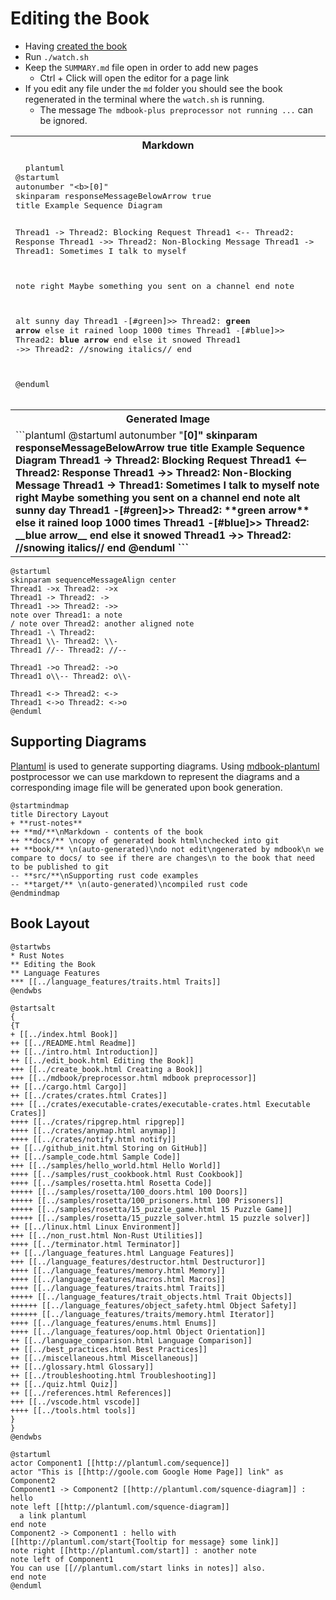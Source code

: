 # Editing the Book

- Having [created the book](./create_book.md)
- Run `./watch.sh`
- Keep the `SUMMARY.md` file open in order to add new pages
  - Ctrl + Click will open the editor for a page link
- If you edit any file under the `md` folder you should see the book regenerated in the terminal where the `watch.sh` is running.
  - The message `The mdbook-plus preprocessor not running ...` can be ignored.


<table>
<tr><th>Markdown</th></tr>
<tr><td>
<pre>
  plantuml
@startuml
autonumber "&lt;b&gt;[0]"
skinparam responseMessageBelowArrow true
title Example Sequence Diagram

Thread1 -> Thread2: Blocking Request
Thread1 <-- Thread2: Response
Thread1 ->> Thread2: Non-Blocking Message
Thread1 -> Thread1: Sometimes I talk to myself

note right
Maybe something you sent on a channel
end note

alt sunny day
  Thread1 -[#green]>> Thread2: **green arrow**
else it rained
  loop 1000 times
  Thread1 -[#blue]>> Thread2: __blue arrow__
  end
else it snowed
  Thread1 ->> Thread2: //snowing italics//
end

@enduml
</pre>
</td></tr>
<tr><th>Generated Image</th></tr>
</td><td>
```plantuml
@startuml
autonumber "<b>[0]"
skinparam responseMessageBelowArrow true
title Example Sequence Diagram
Thread1 -> Thread2: Blocking Request
Thread1 <-- Thread2: Response
Thread1 ->> Thread2: Non-Blocking Message
Thread1 -> Thread1: Sometimes I talk to myself
note right
Maybe something you sent on a channel
end note
alt sunny day
  Thread1 -[#green]>> Thread2: **green arrow**
else it rained
  loop 1000 times
  Thread1 -[#blue]>> Thread2: __blue arrow__
  end
else it snowed
  Thread1 ->> Thread2: //snowing italics//
end
@enduml
```
</td></tr>
</table>

```plantuml
@startuml
skinparam sequenceMessageAlign center
Thread1 ->x Thread2: ->x
Thread1 -> Thread2: ->
Thread1 ->> Thread2: ->>
note over Thread1: a note
/ note over Thread2: another aligned note
Thread1 -\ Thread2:
Thread1 \\- Thread2: \\-
Thread1 //-- Thread2: //--

Thread1 ->o Thread2: ->o
Thread1 o\\-- Thread2: o\\-

Thread1 <-> Thread2: <->
Thread1 <->o Thread2: <->o
@enduml
```

## Supporting Diagrams
[Plantuml](https://plantuml.com/) is used to generate supporting diagrams.
Using [mdbook-plantuml](https://crates.io/crates/mdbook-plantuml) postprocessor we can use markdown to represent the diagrams and a corresponding image file will be generated upon book generation.

```plantuml
@startmindmap
title Directory Layout
+ **rust-notes**
++ **md/**\nMarkdown - contents of the book
++ **docs/** \ncopy of generated book html\nchecked into git
++ **book/** \n(auto-generated)\ndo not edit\ngenerated by mdbook\n we compare to docs/ to see if there are changes\n to the book that need to be published to git
-- **src/**\nSupporting rust code examples
-- **target/** \n(auto-generated)\ncompiled rust code
@endmindmap
```

## Book Layout
```plantuml
@startwbs
* Rust Notes
** Editing the Book
** Language Features
*** [[../language_features/traits.html Traits]]
@endwbs
```
```plantuml
@startsalt
{
{T
+ [[../index.html Book]]
++ [[../README.html Readme]]
++ [[../intro.html Introduction]]
++ [[../edit_book.html Editing the Book]]
+++ [[../create_book.html Creating a Book]]
+++ [[../mdbook/preprocessor.html mdbook preprocessor]]
++ [[../cargo.html Cargo]]
++ [[../crates/crates.html Crates]]
+++ [[../crates/executable-crates/executable-crates.html Executable Crates]]
++++ [[../crates/ripgrep.html ripgrep]]
++++ [[../crates/anymap.html anymap]]
++++ [[../crates/notify.html notify]]
++ [[../github_init.html Storing on GitHub]]
++ [[../sample_code.html Sample Code]]
+++ [[../samples/hello_world.html Hello World]]
++++ [[../samples/rust_cookbook.html Rust Cookbook]]
++++ [[../samples/rosetta.html Rosetta Code]]
+++++ [[../samples/rosetta/100_doors.html 100 Doors]]
+++++ [[../samples/rosetta/100_prisoners.html 100 Prisoners]]
+++++ [[../samples/rosetta/15_puzzle_game.html 15 Puzzle Game]]
+++++ [[../samples/rosetta/15_puzzle_solver.html 15 puzzle solver]]
++ [[../linux.html Linux Environment]]
+++ [[../non_rust.html Non-Rust Utilities]]
++++ [[../terminator.html Terminator]]
++ [[../language_features.html Language Features]]
+++ [[../language_features/destructor.html Destructuror]]
++++ [[../language_features/memory.html Memory]]
++++ [[../language_features/macros.html Macros]]
++++ [[../language_features/traits.html Traits]]
+++++ [[../language_features/trait_objects.html Trait Objects]]
++++++ [[../language_features/object_safety.html Object Safety]]
++++++ [[../language_features/traits/memory.html Iterator]]
++++ [[../language_features/enums.html Enums]]
++++ [[../language_features/oop.html Object Orientation]]
++ [[../language_comparison.html Language Comparison]]
++ [[../best_practices.html Best Practices]]
++ [[../miscellaneous.html Miscellaneous]]
++ [[../glossary.html Glossary]]
++ [[../troubleshooting.html Troubleshooting]]
++ [[../quiz.html Quiz]]
++ [[../references.html References]]
+++ [[../vscode.html vscode]]
++++ [[../tools.html tools]]
}
}
@endwbs
```

```plantuml
@startuml
actor Component1 [[http://plantuml.com/sequence]]
actor "This is [[http://goole.com Google Home Page]] link" as Component2
Component1 -> Component2 [[http://plantuml.com/squence-diagram]] : hello
note left [[http://plantuml.com/squence-diagram]]
  a link plantuml
end note
Component2 -> Component1 : hello with [[http://plantuml.com/start{Tooltip for message} some link]]
note right [[http://plantuml.com/start]] : another note
note left of Component1
You can use [[//plantuml.com/start links in notes]] also.
end note
@enduml
```